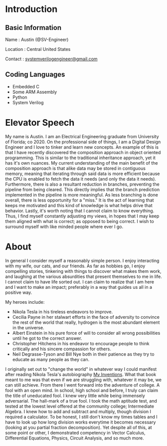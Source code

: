 # Introduction
## Basic Information
Name
: Austin (@SV-Engineer)

Location
: Central United States

Contact
: systemverilogengineer@gmail.com

## Coding Languages
* Embedded C
* Some ARM Assembly
* Python
* System Verilog

# Elevator Speech
My name is Austin. I am an Electrical Engineering graduate from University of Florida; co 2020. On the professional side of things, I am a Digital Design Engineer and I love to tinker and learn new concepts. An example of this is that I have recently discovered the composition approach in object oriented programming. This is similar to the traditional inheritance approach, yet it has it's own nuances. My current understanding of the main benefit of the composition approach is that alike data may be stored in contiguous memory, meaning that iterating through said data is more efficient because the CPU is enabled to fetch the data it needs (and only the data it needs). Furthermore, there is also a resultant reduction in branches, preventing the pipeline from being cleared. This directly implies that the branch prediction implemented in the pipeline is more meaningful. As less branching is done overall, there is less opportunity for a "miss." It is the act of learning that keeps me motivated and this kind of knowledge is what helps drive that behavior. Lastly, it's worth noting that I cannot claim to know everything. Thus, I find myself constantly adjusting my views, in hopes that I may keep them aligned with what is correct; as opposed to being correct. I wish to surround myself with like minded people where ever I go.

# About
In general I consider myself a reasonably simple person. I enjoy interacting with my wife, our cats, and our friends. As far as hobbies go, I enjoy compelling stories, tinkering with things to discover what makes them work, and laughing at the various absurdities that present themselves to me in life. I cannot claim to have life sorted out. I can claim to realize that I am here and I want to make an impact; preferably in a way that guides us all in a positive way. 

My heroes include:
  * Nikola Tesla in his tireless endeavors to improve.
  * Cecilia Payne in her stalwart efforts in the face of adversity to convince the rest of the world that really, hydrogen is the most abundant element in the universe.
  * Albert Einstein in his pure force of will to consider all wrong possibilities until he got to the correct answer.
  * Christopher Hitchens in his endeavor to encourage people to think critically and his sincere compassion for others.
  * Neil Degrasse-Tyson and Bill Nye both in their patience as they try to educate as many people as they can.

I originally set out to "change the world" in whatever way I could manifest after reading Nikola Tesla's autobiography [My Inventions](https://en.wikipedia.org/wiki/My_Inventions:_The_Autobiography_of_Nikola_Tesla). What that book meant to me was that even if we are struggling with, whatever it may be, we can still achieve. From there I went forward into the adventure of college. A fool with an open mind. In school, high school and before, I truly can claim the title of uneducated fool. I knew very little while being immensely adversarial. The hall-mark of a true fool. I took the math aptitude test, and tested at the lowest level offered at the community college; Intermediate Algebra. I knew how to add and subtract and multiply, though division I required a calculator. To be honest, I still don't know my times tables and I have to look up how long division works everytime it becomes necessary (looking at you partial fraction decomposition). Yet despite all of this, at some point or other, I demonstrated competency in Vector Calculus, Differential Equations, Physics, Circuit Analysis, and so much more.
